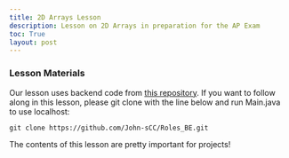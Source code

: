 ```yaml
---
title: 2D Arrays Lesson
description: Lesson on 2D Arrays in preparation for the AP Exam
toc: True
layout: post
---
```


### Lesson Materials

Our lesson uses backend code from [this repository](). If you want to follow along in this lesson, please git clone with the line below and run Main.java to use localhost:

`git clone https://github.com/John-sCC/Roles_BE.git`

The contents of this lesson are pretty important for projects!
